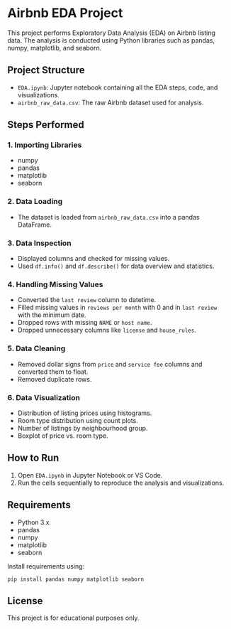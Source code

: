 # Airbnb EDA Project

This project performs Exploratory Data Analysis (EDA) on Airbnb listing data. The analysis is conducted using Python libraries such as pandas, numpy, matplotlib, and seaborn.

## Project Structure
- `EDA.ipynb`: Jupyter notebook containing all the EDA steps, code, and visualizations.
- `airbnb_raw_data.csv`: The raw Airbnb dataset used for analysis.

## Steps Performed

### 1. Importing Libraries
- numpy
- pandas
- matplotlib
- seaborn

### 2. Data Loading
- The dataset is loaded from `airbnb_raw_data.csv` into a pandas DataFrame.

### 3. Data Inspection
- Displayed columns and checked for missing values.
- Used `df.info()` and `df.describe()` for data overview and statistics.

### 4. Handling Missing Values
- Converted the `last review` column to datetime.
- Filled missing values in `reviews per month` with 0 and in `last review` with the minimum date.
- Dropped rows with missing `NAME` or `host name`.
- Dropped unnecessary columns like `license` and `house_rules`.

### 5. Data Cleaning
- Removed dollar signs from `price` and `service fee` columns and converted them to float.
- Removed duplicate rows.

### 6. Data Visualization
- Distribution of listing prices using histograms.
- Room type distribution using count plots.
- Number of listings by neighbourhood group.
- Boxplot of price vs. room type.

## How to Run
1. Open `EDA.ipynb` in Jupyter Notebook or VS Code.
2. Run the cells sequentially to reproduce the analysis and visualizations.

## Requirements
- Python 3.x
- pandas
- numpy
- matplotlib
- seaborn

Install requirements using:
```
pip install pandas numpy matplotlib seaborn
```

## License
This project is for educational purposes only.
